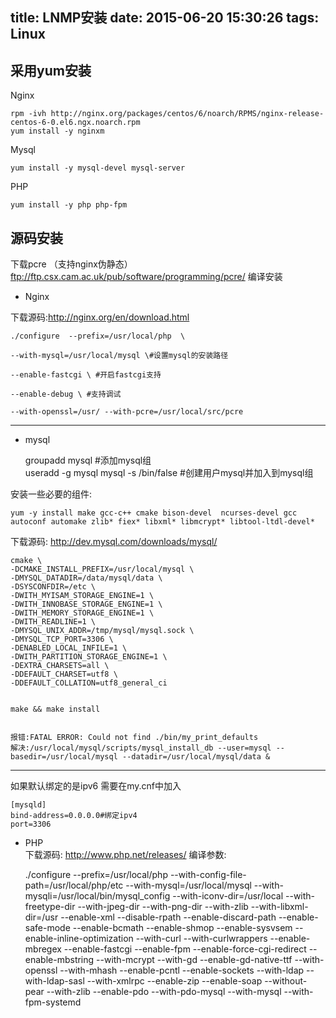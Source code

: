 title: LNMP安装
date: 2015-06-20 15:30:26
tags: Linux
---

## 采用yum安装


Nginx

    rpm -ivh http://nginx.org/packages/centos/6/noarch/RPMS/nginx-release-centos-6-0.el6.ngx.noarch.rpm
    yum install -y nginxm

Mysql
    
    yum install -y mysql-devel mysql-server
    
PHP

    yum install -y php php-fpm
    
## 源码安装
下载pcre  （支持nginx伪静态）
ftp://ftp.csx.cam.ac.uk/pub/software/programming/pcre/
编译安装

- Nginx

下载源码:http://nginx.org/en/download.html


    ./configure  --prefix=/usr/local/php  \

    --with-mysql=/usr/local/mysql \#设置mysql的安装路径

    --enable-fastcgi \ #开启fastcgi支持

    --enable-debug \ #支持调试 
    
    --with-openssl=/usr/ --with-pcre=/usr/local/src/pcre 

---

- mysql 


    groupadd mysql  #添加mysql组    
    useradd -g mysql mysql -s /bin/false  #创建用户mysql并加入到mysql组
    
安装一些必要的组件:


    yum -y install make gcc-c++ cmake bison-devel  ncurses-devel gcc autoconf automake zlib* fiex* libxml* libmcrypt* libtool-ltdl-devel*
       
       
       
下载源码: http://dev.mysql.com/downloads/mysql/


    cmake \
    -DCMAKE_INSTALL_PREFIX=/usr/local/mysql \
    -DMYSQL_DATADIR=/data/mysql/data \
    -DSYSCONFDIR=/etc \
    -DWITH_MYISAM_STORAGE_ENGINE=1 \
    -DWITH_INNOBASE_STORAGE_ENGINE=1 \
    -DWITH_MEMORY_STORAGE_ENGINE=1 \
    -DWITH_READLINE=1 \
    -DMYSQL_UNIX_ADDR=/tmp/mysql/mysql.sock \
    -DMYSQL_TCP_PORT=3306 \
    -DENABLED_LOCAL_INFILE=1 \
    -DWITH_PARTITION_STORAGE_ENGINE=1 \
    -DEXTRA_CHARSETS=all \
    -DDEFAULT_CHARSET=utf8 \
    -DDEFAULT_COLLATION=utf8_general_ci
    
    
    make && make install

    
    报错:FATAL ERROR: Could not find ./bin/my_print_defaults
    解决:/usr/local/mysql/scripts/mysql_install_db --user=mysql --basedir=/usr/local/mysql --datadir=/usr/local/mysql/data &

---


如果默认绑定的是ipv6
需要在my.cnf中加入

    [mysqld]
    bind-address=0.0.0.0#绑定ipv4
    port=3306
    
- PHP   
下载源码: http://www.php.net/releases/
编译参数:


    ./configure --prefix=/usr/local/php --with-config-file-path=/usr/local/php/etc --with-mysql=/usr/local/mysql --with-mysqli=/usr/local/bin/mysql_config --with-iconv-dir=/usr/local --with-freetype-dir --with-jpeg-dir --with-png-dir --with-zlib --with-libxml-dir=/usr --enable-xml --disable-rpath --enable-discard-path --enable-safe-mode --enable-bcmath --enable-shmop --enable-sysvsem --enable-inline-optimization --with-curl --with-curlwrappers --enable-mbregex --enable-fastcgi --enable-fpm --enable-force-cgi-redirect --enable-mbstring --with-mcrypt --with-gd --enable-gd-native-ttf --with-openssl --with-mhash --enable-pcntl --enable-sockets --with-ldap --with-ldap-sasl --with-xmlrpc --enable-zip --enable-soap --without-pear --with-zlib --enable-pdo --with-pdo-mysql --with-mysql --with-fpm-systemd
